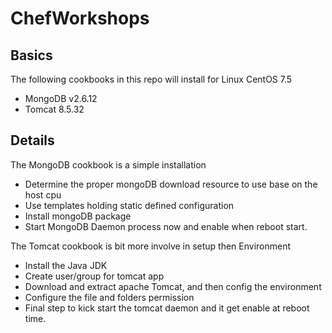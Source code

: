 # ChefWorkshops

## Basics
The following cookbooks in this repo will install for Linux CentOS 7.5 
- MongoDB v2.6.12
- Tomcat 8.5.32


## Details
The MongoDB cookbook is a simple installation
- Determine the proper mongoDB download resource to use base on the host cpu
- Use templates holding static defined configuration
- Install mongoDB package
- Start MongoDB Daemon process now and enable when reboot start.

The Tomcat cookbook is bit more involve in setup then Environment
- Install the Java JDK
- Create user/group for tomcat app
- Download and extract apache Tomcat, and then config the environment
- Configure the file and folders permission
- Final step to kick start the tomcat daemon and it get enable at reboot time.
